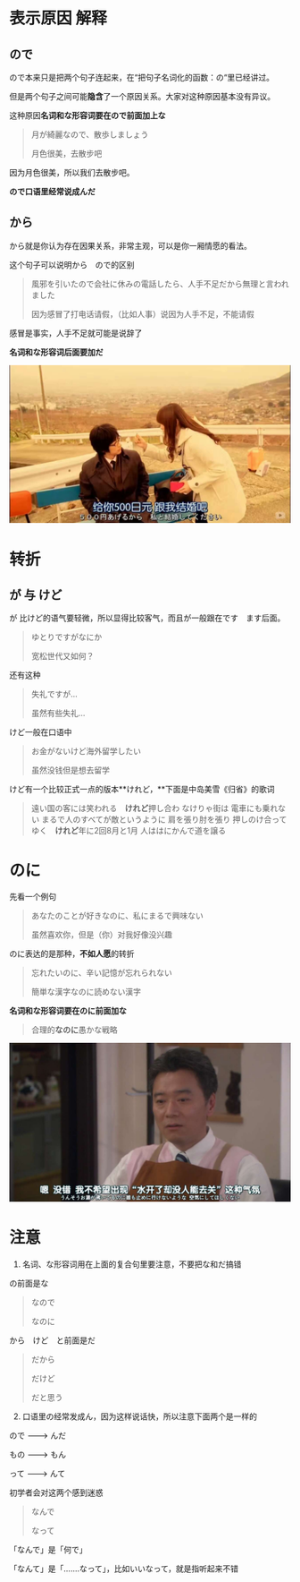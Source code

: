 # 表示原因 解释

## ので

ので本来只是把两个句子连起来，在“把句子名词化的函数：の“里已经讲过。

但是两个句子之间可能**隐含**了一个原因关系。大家对这种原因基本没有异议。

这种原因**名词和な形容词要在ので前面加上な**

> 月が綺麗なので、散歩しましょう
>
> 月色很美，去散步吧

因为月色很美，所以我们去散步吧。

**ので口语里经常说成んだ**

## から

から就是你认为存在因果关系，非常主观，可以是你一厢情愿的看法。

这个句子可以说明から　ので的区别

> 風邪を引いたので会社に休みの電話したら、人手不足だから無理と言われました
>
> 因为感冒了打电话请假，（比如人事）说因为人手不足，不能请假

感冒是事实，人手不足就可能是说辞了

**名词和な形容词后面要加だ**

![](/assets/841592505.jpg)

# 转折

## が 与 けど

が 比けど的语气要轻微，所以显得比较客气，而且が一般跟在です　ます后面。

> ゆとりですがなにか
>
> 宽松世代又如何？

还有这种

> 失礼ですが...
>
> 虽然有些失礼...

けど一般在口语中

> お金がないけど海外留学したい
>
> 虽然没钱但是想去留学

けど有一个比较正式一点的版本**けれど，**下面是中岛美雪《归省》的歌词

> 遠い国の客には笑われる　**けれど**押し合わ なけりゃ街は 電車にも乗れない まるで人のすべてが敵というように 肩を張り肘を張り 押しのけ合ってゆく　**けれど**年に2回8月と1月 人ははにかんで道を譲る

# のに

先看一个例句

> あなたのことが好きなのに、私にまるで興味ない
>
> 虽然喜欢你，但是（你）对我好像没兴趣

のに表达的是那种，**不如人愿**的转折

> 忘れたいのに、辛い記憶が忘れられない
>
> 簡単な漢字なのに読めない漢字

**名词和な形容词要在のに前面加な**

> 合理的**なのに**愚かな戦略

![](/assets/310403003.jpg)

# 注意

1. 名词、な形容词用在上面的复合句里要注意，不要把な和だ搞错

の前面是な

> なので
>
> なのに

から　けど　と前面是だ

> だから
>
> だけど
>
> だと思う



2. 口语里の经常发成ん，因为这样说话快，所以注意下面两个是一样的



ので  ---&gt;  んだ

もの  ---&gt; もん

って  ---&gt;  んて

初学者会对这两个感到迷惑

> なんで
>
> なって



「なんで」是「何で」

「なんて」是「.......なって」，比如いいなって，就是指听起来不错



